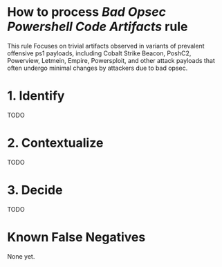 # How to process *Bad Opsec Powershell Code Artifacts* rule
This rule Focuses on trivial artifacts observed in variants of prevalent offensive ps1 payloads, including Cobalt Strike Beacon, PoshC2, Powerview, Letmein, Empire, Powersploit, and other attack payloads that often undergo minimal changes by attackers due to bad opsec.

# 1. Identify
TODO

# 2. Contextualize
TODO

# 3. Decide
TODO

# Known False Negatives
None yet.
